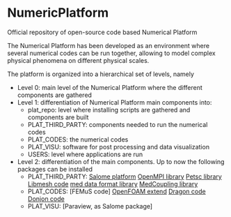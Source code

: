 # NumericPlatform
Official repository of open-source code based Numerical Platform

The Numerical Platform has been developed as an environment where several numerical
codes can be run together, allowing to model complex physical phenomena on different
physical scales. 

The platform is organized into a hierarchical set of levels, namely
* Level 0: main level of the Numerical Platform where the different components are gathered
* Level 1: differentiation of Numerical Platform main components into:
  * plat_repo: level where installing scripts are gathered and components are built
  * PLAT_THIRD_PARTY: components needed to run the numerical codes
  * PLAT_CODES: the numerical codes
  * PLAT_VISU: software for post processing and data visualization
  * USERS: level where applications are run
* Level 2: differentiation of the main components. Up to now the following packages can be installed
  * PLAT_THIRD_PARTY: 
      [Salome platform](http://www.salome-platform.org/) 
      [OpenMPI library](https://www.open-mpi.org/)
      [Petsc library](https://www.mcs.anl.gov/petsc/)
      [Libmesh code](http://libmesh.github.io/)
      [med data format library](http://www.salome-platform.org/user-section/about/med)
      [MedCoupling library](http://docs.salome-platform.org/latest/dev/MEDCoupling/index.html)
  * PLAT_CODES:
      [FEMuS code]
      [OpenFOAM extend](https://openfoamwiki.net/index.php/Main_Page)
      [Dragon code](http://www.oecd-nea.org/tools/abstract/detail/uscd1234/)
      [Donjon code]()
  * PLAT_VISU:
      [Paraview, as Salome package]
  
